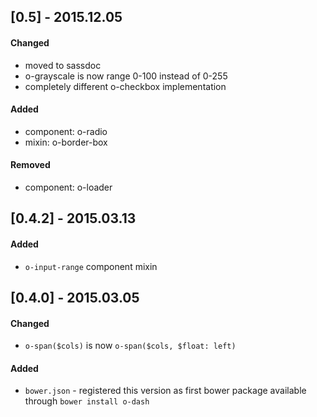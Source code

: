 ## [0.5] - 2015.12.05

#### Changed

+ moved to sassdoc
+ o-grayscale is now range 0-100 instead of 0-255
+ completely different o-checkbox implementation

#### Added

+ component: o-radio
+ mixin: o-border-box

#### Removed

+ component: o-loader

## [0.4.2] - 2015.03.13

#### Added

+ `o-input-range` component mixin

## [0.4.0] - 2015.03.05

#### Changed

+ `o-span($cols)` is now `o-span($cols, $float: left)`

#### Added

+ `bower.json` - registered this version as first bower package
  available through `bower install o-dash`
